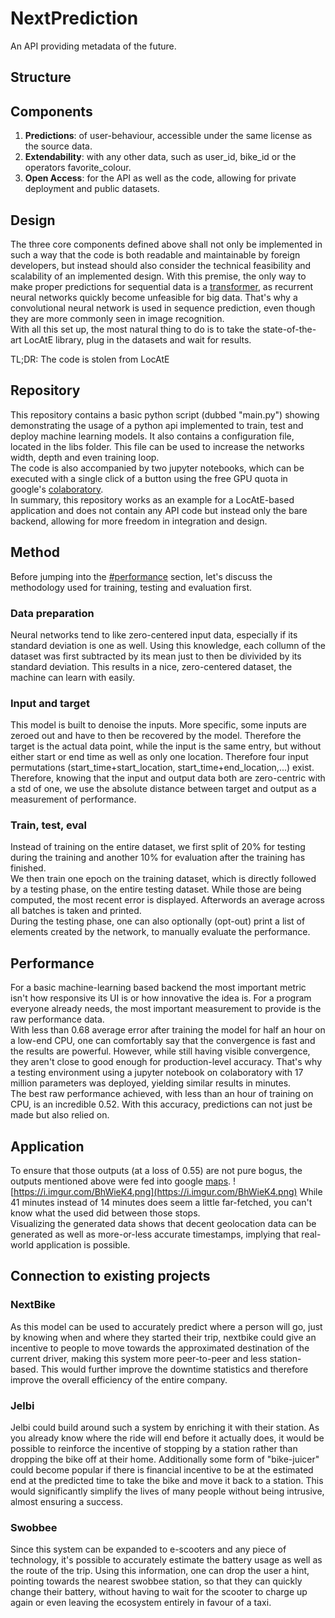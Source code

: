 # NextPrediction
An API providing metadata of the future.

## Structure


## Components
1. **Predictions**: of user-behaviour, accessible under the same license as the source data.
2. **Extendability**: with any other data, such as user_id, bike_id or the operators favorite_colour.
3. **Open Access**: for the API as well as the code, allowing for private deployment and public datasets.


## Design
The three core components defined above shall not only be implemented in such a way that the code is both readable and
maintainable by foreign developers, but instead should also consider the technical feasibility and scalability of an
implemented design. With this premise, the only way to make proper predictions for sequential data is a
[transformer](https://arxiv.org/abs/1706.03762), as recurrent neural networks quickly become unfeasible for big data.
That's why a convolutional neural network is used in sequence prediction, even though they are more commonly seen in
image recognition. \
With all this set up, the most natural thing to do is to take the state-of-the-art LocAtE library, plug in the datasets
and wait for results.

TL;DR: The code is stolen from LocAtE

## Repository
This repository contains a basic python script (dubbed "main.py") showing demonstrating the usage of a python api
implemented to train, test and deploy machine learning models. It also contains a configuration file, located in the
libs folder. This file can be used to increase the networks width, depth and even training loop.\
The code is also accompanied by two jupyter notebooks, which can be executed with a single click of a button using the free GPU
quota in google's [colaboratory](https://colab.research.google.com/). \
In summary, this repository works as an example for a LocAtE-based application and does not contain any API code but
instead only the bare backend, allowing for more freedom in integration and design.

## Method
Before jumping into the [#performance](#performance) section, let's discuss the methodology used for training, testing
and evaluation first.

### Data preparation
Neural networks tend to like zero-centered input data, especially if its standard deviation is one as well. Using this
knowledge, each collumn of the dataset was first subtracted by its mean just to then be divivided by its standard deviation.
This results in a nice, zero-centered dataset, the machine can learn with easily.

### Input and target
This model is built to denoise the inputs. More specific, some inputs are zeroed out and have to then be recovered by
the model. Therefore the target is the actual data point, while the input is the same entry, but without either start
or end time as well as only one location. Therefore four input permutations
(start_time+start_location, start_time+end_location,...) exist. Therefore, knowing that the input and output data both 
are zero-centric with a std of one, we use the absolute distance between target and output as a measurement of
performance. 

### Train, test, eval
Instead of training on the entire dataset, we first split of 20% for testing during the training and another 10% for
evaluation after the training has finished.\
We then train one epoch on the training dataset, which is directly followed by a testing phase, on the entire testing
dataset. While those are being computed, the most recent error is displayed. Afterwords an average across all batches is 
taken and printed.\
During the testing phase, one can also optionally (opt-out) print a list of elements created by the network, to manually
evaluate the performance. 

## Performance
For a basic machine-learning based backend the most important metric isn't how responsive its UI is or how innovative the
idea is. For a program everyone already needs, the most important measurement to provide is the raw performance data.\
With less than 0.68 average error after training the model for half an hour on a low-end CPU, one can comfortably say that the
convergence is fast and the results are powerful. However, while still having visible convergence, they aren't close to 
good enough for production-level accuracy. That's why a testing environment using a jupyter notebook on colaboratory
with 17 million parameters was deployed, yielding similar results in minutes.\
The best raw performance achieved, with less than an hour of training on CPU, is an incredible 0.52. With this accuracy, 
predictions can not just be made but also relied on.

## Application
To ensure that those outputs (at a loss of 0.55) are not pure bogus, the outputs mentioned above were fed into google
[maps](https://www.google.com/maps/dir/51.48691354437813,+13.566158326518877/51.49277607438486,+13.57558008207597/@51.4874183,13.5690996,15z/data=!3m1!4b1!4m10!4m9!1m3!2m2!1d13.5661583!2d51.4869135!1m3!2m2!1d13.5755801!2d51.4927761!3e1).
![https://i.imgur.com/BhWieK4.png](https://i.imgur.com/BhWieK4.png)
While 41 minutes instead of 14 minutes does seem a little far-fetched, you can't know what the used did between those stops.\
Visualizing the generated data shows that decent geolocation data can be generated as well as more-or-less accurate
timestamps, implying that real-world application is possible.

## Connection to existing projects
### NextBike
As this model can be used to accurately predict where a person will go, just by knowing when and where they started
their trip, nextbike could give an incentive to people to move towards the approximated destination of the current driver,
making this system more peer-to-peer and less station-based. This would further improve the downtime statistics and
therefore improve the overall efficiency of the entire company. 

### Jelbi
Jelbi could build around such a system by enriching it with their station. As you already know where the ride will end
before it actually does, it would be possible to reinforce the incentive of stopping by a station rather than dropping 
the bike off at their home. Additionally some form of "bike-juicer" could become popular if there is financial incentive
to be at the estimated end at the predicted time to take the bike and move it back to a station. This would significantly
simplify the lives of many people without being intrusive, almost ensuring a success.

### Swobbee
Since this system can be expanded to e-scooters and any piece of technology, it's possible to accurately estimate the
battery usage as well as the route of the trip. Using this information, one can drop the user a hint, pointing
towards the nearest swobbee station, so that they can quickly change their battery, without having to wait for the scooter
to charge up again or even leaving the ecosystem entirely in favour of a taxi.
